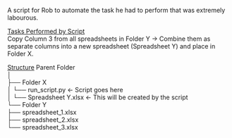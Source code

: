 A script for Rob to automate the task he had to perform that was extremely labourous.  

<ins>Tasks Performed by Script</ins>  
Copy Column 3 from all spreadsheets in Folder Y → Combine them as separate columns into a new spreadsheet (Spreadsheet Y) and place in Folder X.  

 <ins> Structure</ins>
 Parent Folder  
│  
├── Folder X  
│   └── run_script.py    ← Script goes here  
│   └── Spreadsheet Y.xlsx  ← This will be created by the script  
    └── Folder Y  
      ├── spreadsheet_1.xlsx  
      ├── spreadsheet_2.xlsx  
      └── spreadsheet_3.xlsx  
